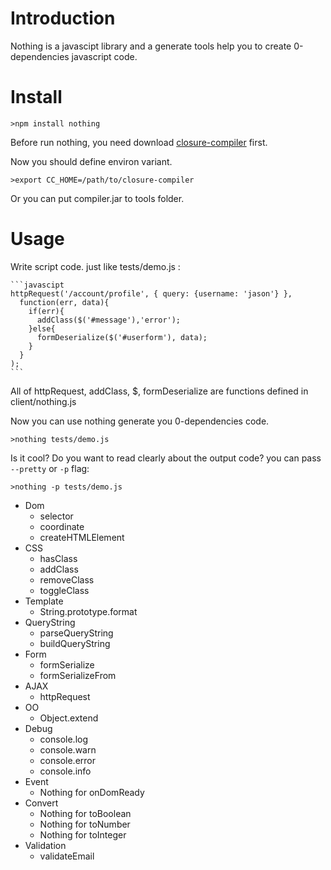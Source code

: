 Introduction
========
Nothing is a javascipt library and a generate tools help you to create 0-dependencies javascript code.

Install
========

    >npm install nothing

Before run nothing, you need download [closure-compiler](http://code.google.com/p/closure-compiler/downloads/list) first.

Now you should define environ variant.

    >export CC_HOME=/path/to/closure-compiler

Or you can put compiler.jar to tools folder.

Usage
========

Write script code. just like tests/demo.js :

    ```javascipt
    httpRequest('/account/profile', { query: {username: 'jason'} }, 
      function(err, data){
        if(err){
          addClass($('#message'),'error');
        }else{
          formDeserialize($('#userform'), data);
        }
      }
    );
    ```

All of httpRequest, addClass, $, formDeserialize are functions defined in client/nothing.js

Now you can use nothing generate you 0-dependencies code.

    >nothing tests/demo.js

Is it cool? Do you want to read clearly about the output code? you can pass `--pretty` or `-p` flag:

    >nothing -p tests/demo.js

* Dom
  * selector
  * coordinate
  * createHTMLElement
* CSS
  * hasClass
  * addClass
  * removeClass
  * toggleClass
* Template
  * String.prototype.format
* QueryString
  * parseQueryString
  * buildQueryString
* Form
  * formSerialize
  * formSerializeFrom
* AJAX
  * httpRequest
* OO
  * Object.extend
* Debug
  * console.log
  * console.warn
  * console.error
  * console.info
* Event
  * Nothing for onDomReady
* Convert
  * Nothing for toBoolean
  * Nothing for toNumber
  * Nothing for toInteger
* Validation
  * validateEmail
